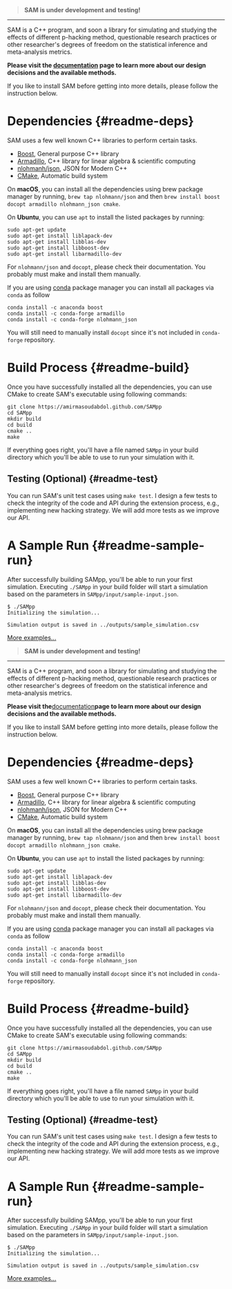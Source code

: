 > **SAM is under development and testing!**

------------------------------------------------------------------------

SAM is a C++ program, and soon a library for simulating and studying the
effects of different p-hacking method, questionable research practices
or other researcher's degrees of freedom on the statistical inference
and meta-analysis metrics.

**Please visit the **[documentation](index.md)** page to learn more about
our design decisions and the available methods.**

If you like to install SAM before getting into more details, please
follow the instruction below.

# Dependencies {#readme-deps}

SAM uses a few well known C++ libraries to perform certain tasks.

-   [Boost](https://github.com/docopt/docopt.cpp), General purpose C++
    library
-   [Armadillo](http://arma.sourceforge.net/), C++ library for linear
    algebra & scientific computing
-   [nlohmanh/json](https://github.com/nlohmann/json), JSON for Modern
    C++
-   [CMake](https://cmake.org), Automatic build system

On **macOS**, you can install all the dependencies using brew package
manager by running, `brew tap nlohmann/json` and then
`brew install boost docopt armadillo nlohmann_json cmake`.

On **Ubuntu**, you can use `apt` to install the listed packages by
running:

    sudo apt-get update
    sudo apt-get install liblapack-dev
    sudo apt-get install libblas-dev
    sudo apt-get install libboost-dev
    sudo apt-get install libarmadillo-dev

For `nlohmann/json` and `docopt`, please check their documentation. You
probably must make and install them manually.

If you are using [conda](https://anaconda.org) package manager you can
install all packages via `conda` as follow

    conda install -c anaconda boost
    conda install -c conda-forge armadillo
    conda install -c conda-forge nlohmann_json

You will still need to manually install `docopt` since it's not included
in `conda-forge` repository.

# Build Process {#readme-build}

Once you have successfully installed all the dependencies, you can use
CMake to create SAM's executable using following commands:

    git clone https://amirmasoudabdol.github.com/SAMpp
    cd SAMpp
    mkdir build
    cd build
    cmake ..
    make

If everything goes right, you'll have a file named `SAMpp` in your build
directory which you'll be able to use to run your simulation with it.

## Testing (Optional) {#readme-test}

You can run SAM's unit test cases using `make test`. I design a few
tests to check the integrity of the code and API during the extension
process, e.g., implementing new hacking strategy. We will add more tests
as we improve our API.

# A Sample Run {#readme-sample-run}

After successfully building SAMpp, you'll be able to run your first
simulation. Executing `./SAMpp` in your build folder will start a
simulation based on the parameters in `SAMpp/input/sample-input.json`.

    $ ./SAMpp
    Initializing the simulation...

    Simulation output is saved in ../outputs/sample_simulation.csv

[More examples...](doc/examples.md)

> **SAM is under development and testing!**

------------------------------------------------------------------------

SAM is a C++ program, and soon a library for simulating and studying the
effects of different p-hacking method, questionable research practices
or other researcher's degrees of freedom on the statistical inference
and meta-analysis metrics.

**Please visit the**[documentation](index.md)**page to learn more about
our design decisions and the available methods.**

If you like to install SAM before getting into more details, please
follow the instruction below.

# Dependencies {#readme-deps}

SAM uses a few well known C++ libraries to perform certain tasks.

-   [Boost](https://github.com/docopt/docopt.cpp), General purpose C++
    library
-   [Armadillo](http://arma.sourceforge.net/), C++ library for linear
    algebra & scientific computing
-   [nlohmanh/json](https://github.com/nlohmann/json), JSON for Modern
    C++
-   [CMake](https://cmake.org), Automatic build system

On **macOS**, you can install all the dependencies using brew package
manager by running, `brew tap nlohmann/json` and then
`brew install boost docopt armadillo nlohmann_json cmake`.

On **Ubuntu**, you can use `apt` to install the listed packages by
running:

    sudo apt-get update
    sudo apt-get install liblapack-dev
    sudo apt-get install libblas-dev
    sudo apt-get install libboost-dev
    sudo apt-get install libarmadillo-dev

For `nlohmann/json` and `docopt`, please check their documentation. You
probably must make and install them manually.

If you are using [conda](https://anaconda.org) package manager you can
install all packages via `conda` as follow

    conda install -c anaconda boost
    conda install -c conda-forge armadillo
    conda install -c conda-forge nlohmann_json

You will still need to manually install `docopt` since it's not included
in `conda-forge` repository.

# Build Process {#readme-build}

Once you have successfully installed all the dependencies, you can use
CMake to create SAM's executable using following commands:

    git clone https://amirmasoudabdol.github.com/SAMpp
    cd SAMpp
    mkdir build
    cd build
    cmake ..
    make

If everything goes right, you'll have a file named `SAMpp` in your build
directory which you'll be able to use to run your simulation with it.

## Testing (Optional) {#readme-test}

You can run SAM's unit test cases using `make test`. I design a few
tests to check the integrity of the code and API during the extension
process, e.g., implementing new hacking strategy. We will add more tests
as we improve our API.

# A Sample Run {#readme-sample-run}

After successfully building SAMpp, you'll be able to run your first
simulation. Executing `./SAMpp` in your build folder will start a
simulation based on the parameters in `SAMpp/input/sample-input.json`.

    $ ./SAMpp
    Initializing the simulation...

    Simulation output is saved in ../outputs/sample_simulation.csv

[More examples...](doc/examples.md)
